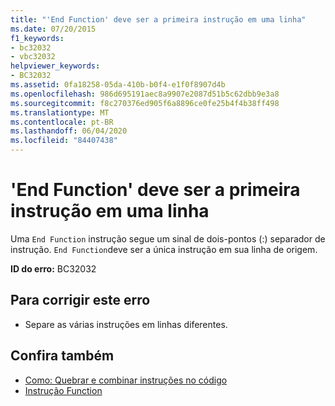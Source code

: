 ```yaml
---
title: "'End Function' deve ser a primeira instrução em uma linha"
ms.date: 07/20/2015
f1_keywords:
- bc32032
- vbc32032
helpviewer_keywords:
- BC32032
ms.assetid: 0fa18258-05da-410b-b0f4-e1f0f8907d4b
ms.openlocfilehash: 986d695191aec8a9907e2087d51b5c62dbb9e3a8
ms.sourcegitcommit: f8c270376ed905f6a8896ce0fe25b4f4b38ff498
ms.translationtype: MT
ms.contentlocale: pt-BR
ms.lasthandoff: 06/04/2020
ms.locfileid: "84407438"
---
```

# <a name="end-function-must-be-the-first-statement-on-a-line"></a>'End Function' deve ser a primeira instrução em uma linha
Uma `End Function` instrução segue um sinal de dois-pontos (:) separador de instrução. `End Function`deve ser a única instrução em sua linha de origem.  
  
 **ID do erro:** BC32032  
  
## <a name="to-correct-this-error"></a>Para corrigir este erro  
  
- Separe as várias instruções em linhas diferentes.  
  
## <a name="see-also"></a>Confira também

- [Como: Quebrar e combinar instruções no código](../programming-guide/program-structure/how-to-break-and-combine-statements-in-code.md)
- [Instrução Function](../language-reference/statements/function-statement.md)
